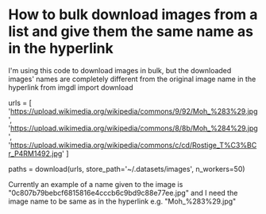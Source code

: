 
# How to bulk download images from a list and give them the same name as in the hyperlink

I'm using this code to download images in bulk, but the downloaded images' names are completely different from the original image name in the hyperlink
from imgdl import download

urls = [
    'https://upload.wikimedia.org/wikipedia/commons/9/92/Moh_%283%29.jpg',
    'https://upload.wikimedia.org/wikipedia/commons/8/8b/Moh_%284%29.jpg',
    'https://upload.wikimedia.org/wikipedia/commons/c/cd/Rostige_T%C3%BCr_P4RM1492.jpg'
]

paths = download(urls, store_path='~/.datasets/images', n_workers=50)

Currently an example of a name given to the image is "0c807b79bebcf6815816e4cccb6c9bd9c88e77ee.jpg" and I need the image name to be same as in the hyperlink e.g. "Moh_%283%29.jpg"

        